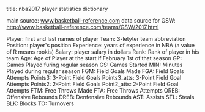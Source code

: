 title: nba2017 player statistics dictionary

main source: www.basketball-reference.com
data source for GSW: http://www.basketball-reference.com/teams/GSW/2017.html


Player: first and last names of player
Team: 3-letyter team abbreviation
Position: player's position
Experience: years of experience in NBA (a value of R means rookis)
Salary: player salary in dollars
Rank: Rank of player in his team
Age: Age of Player at the start if February 1st of that season
GP: Games Played furing regular season
GS: Games Started
MIN: Minutes Played during regular season
FGM: Field Goals Made
FGA: Field Goals Attempts
Points3: 3-Point Field Goals
Points3_atts: 3-Point Field Goal Attempts
Points2: 2-Point Field Goals
Point2_atts: 2-Point Field Goal Attempts
FTM: Free Throws Made
FTA: Free Throws Attempts
OREB: Offensive Rebounds
DREB: Denfensive Rebounds
AST: Assists
STL: Steals
BLK: Blocks
TO: Turnovers
